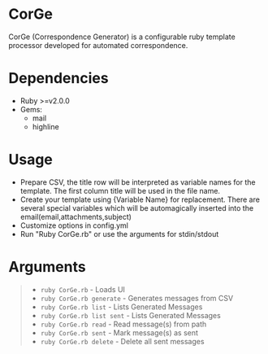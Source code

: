 # CorGe
CorGe (Correspondence Generator) is a configurable ruby template processor developed for automated correspondence.

# Dependencies
- Ruby >=v2.0.0
- Gems:
	- mail
	- highline

# Usage
- Prepare CSV, the title row will be interpreted as variable names for the template. The first column title will be used in the file name.
- Create your template using {Variable Name} for replacement. There are several special variables which will be automagically inserted into the email(email,attachments,subject)
- Customize options in config.yml
- Run "Ruby CorGe.rb" or use the arguments for stdin/stdout

# Arguments
> - ```ruby CorGe.rb``` - Loads UI
> - ```ruby CorGe.rb generate``` - Generates messages from CSV
> - ```ruby CorGe.rb list``` - Lists Generated Messages
> - ```ruby CorGe.rb list sent``` - Lists Generated Messages
> - ```ruby CorGe.rb read``` - Read message(s) from path
> - ```ruby CorGe.rb sent``` - Mark message(s) as sent 
> - ```ruby CorGe.rb delete``` - Delete all sent messages